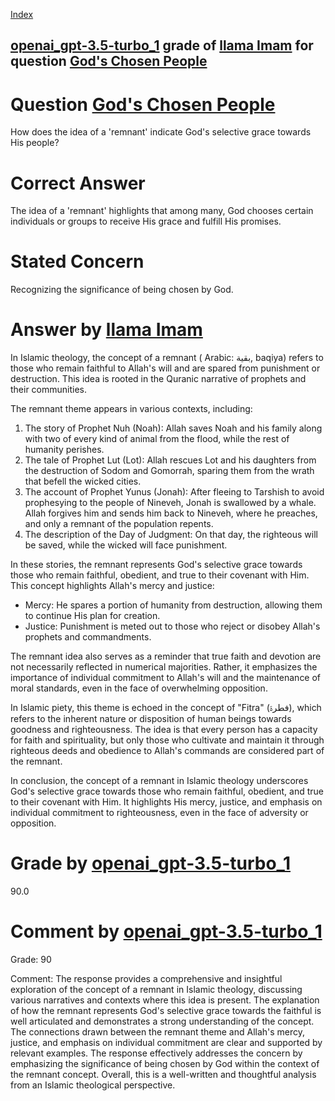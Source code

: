 
[Index](../../../../index.md)
## [openai_gpt-3.5-turbo_1](../../../grading_models/openai_gpt-3.5-turbo_1.md) grade of [llama Imam](../../../answering_models/llama_Imam.md) for question [God's Chosen People](../../../questions/God's_Chosen_People.md)

# Question [God's Chosen People](../../../questions/God's_Chosen_People.md)
How does the idea of a 'remnant' indicate God's selective grace towards His people?

# Correct Answer
The idea of a 'remnant' highlights that among many, God chooses certain individuals or groups to receive His grace and fulfill His promises.

# Stated Concern
Recognizing the significance of being chosen by God.

# Answer by [llama Imam](../../../answering_models/llama_Imam.md)
In Islamic theology, the concept of a remnant ( Arabic: بقية, baqiya) refers to those who remain faithful to Allah's will and are spared from punishment or destruction. This idea is rooted in the Quranic narrative of prophets and their communities.

The remnant theme appears in various contexts, including:

1. The story of Prophet Nuh (Noah): Allah saves Noah and his family along with two of every kind of animal from the flood, while the rest of humanity perishes.
2. The tale of Prophet Lut (Lot): Allah rescues Lot and his daughters from the destruction of Sodom and Gomorrah, sparing them from the wrath that befell the wicked cities.
3. The account of Prophet Yunus (Jonah): After fleeing to Tarshish to avoid prophesying to the people of Nineveh, Jonah is swallowed by a whale. Allah forgives him and sends him back to Nineveh, where he preaches, and only a remnant of the population repents.
4. The description of the Day of Judgment: On that day, the righteous will be saved, while the wicked will face punishment.

In these stories, the remnant represents God's selective grace towards those who remain faithful, obedient, and true to their covenant with Him. This concept highlights Allah's mercy and justice:

* Mercy: He spares a portion of humanity from destruction, allowing them to continue His plan for creation.
* Justice: Punishment is meted out to those who reject or disobey Allah's prophets and commandments.

The remnant idea also serves as a reminder that true faith and devotion are not necessarily reflected in numerical majorities. Rather, it emphasizes the importance of individual commitment to Allah's will and the maintenance of moral standards, even in the face of overwhelming opposition.

In Islamic piety, this theme is echoed in the concept of "Fitra" (فطرۃ), which refers to the inherent nature or disposition of human beings towards goodness and righteousness. The idea is that every person has a capacity for faith and spirituality, but only those who cultivate and maintain it through righteous deeds and obedience to Allah's commands are considered part of the remnant.

In conclusion, the concept of a remnant in Islamic theology underscores God's selective grace towards those who remain faithful, obedient, and true to their covenant with Him. It highlights His mercy, justice, and emphasis on individual commitment to righteousness, even in the face of adversity or opposition.

# Grade by [openai_gpt-3.5-turbo_1](../../../grading_models/openai_gpt-3.5-turbo_1.md)
90.0

# Comment by [openai_gpt-3.5-turbo_1](../../../grading_models/openai_gpt-3.5-turbo_1.md)
Grade: 90

Comment: The response provides a comprehensive and insightful exploration of the concept of a remnant in Islamic theology, discussing various narratives and contexts where this idea is present. The explanation of how the remnant represents God's selective grace towards the faithful is well articulated and demonstrates a strong understanding of the concept. The connections drawn between the remnant theme and Allah's mercy, justice, and emphasis on individual commitment are clear and supported by relevant examples. The response effectively addresses the concern by emphasizing the significance of being chosen by God within the context of the remnant concept. Overall, this is a well-written and thoughtful analysis from an Islamic theological perspective.
